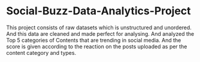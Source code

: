 # Social-Buzz-Data-Analytics-Project
This project consists of raw datasets which is unstructured and unordered. And this data are cleaned and made perfect for analysing. And analyzed the Top 5 categories of Contents that are trending in social media. And the score is given according to the reaction on the posts uploaded as per the content category and types.
